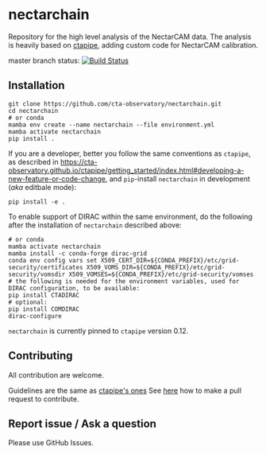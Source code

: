 # nectarchain

Repository for the high level analysis of the NectarCAM data.
The analysis is heavily based on [ctapipe](https://github.com/cta-observatory/ctapipe), adding custom code for NectarCAM calibration.

master branch status: [![Build Status](https://travis-ci.org/cta-observatory/nectarchain.svg?branch=master)](https://travis-ci.org/cta-observatory/nectarchain)

## Installation

```shell
git clone https://github.com/cta-observatory/nectarchain.git
cd nectarchain
# or conda
mamba env create --name nectarchain --file environment.yml
mamba activate nectarchain
pip install .
```
If you are a developer, better you follow the same conventions as `ctapipe`, as described in https://cta-observatory.github.io/ctapipe/getting_started/index.html#developing-a-new-feature-or-code-change, and `pip`-install `nectarchain` in development (_aka_ editbale mode):

```shell
pip install -e .
```

To enable support of DIRAC within the same environment, do the following after the installation of `nectarchain` described above:
```shell
# or conda
mamba activate nectarchain 
mamba install -c conda-forge dirac-grid
conda env config vars set X509_CERT_DIR=${CONDA_PREFIX}/etc/grid-security/certificates X509_VOMS_DIR=${CONDA_PREFIX}/etc/grid-security/vomsdir X509_VOMSES=${CONDA_PREFIX}/etc/grid-security/vomses
# the following is needed for the environment variables, used for DIRAC configuration, to be available:
pip install CTADIRAC
# optional:
pip install COMDIRAC
dirac-configure
```

`nectarchain` is currently pinned to `ctapipe` version 0.12.

## Contributing

All contribution are welcome.

Guidelines are the same as [ctapipe's ones](https://cta-observatory.github.io/ctapipe/development/index.html)
See [here](https://cta-observatory.github.io/ctapipe/development/pullrequests.html) how to make a pull request to contribute.


## Report issue / Ask a question

Please use GitHub Issues.
